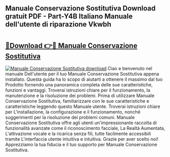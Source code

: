## Manuale Conservazione Sostitutiva Download gratuit PDF - Part-Y4B Italiano Manuale dell'utente di riparazione Vkwbh

# <h2><a href="http://dfduu7p.blite.top/?on=Manuale+Conservazione+Sostitutiva">🔗Download 👉🔴 Manuale Conservazione Sostitutiva</a></h2>

[![Manuale Conservazione Sostitutiva download](https://i.imgur.com/lujVjoI.png)](http://dfduu7p.blite.top/?on=Manuale+Conservazione+Sostitutiva)
Ciao e benvenuto nel manuale Dell'utente per il tuo Manuale Conservazione Sostitutiva appena installato. Questa guida ha lo scopo di aiutarti a ottenere il massimo dal tuo Prodotto fornendo una panoramica completa delle sue caratteristiche, funzioni e vantaggi. Troverai istruzioni chiare per il funzionamento, la manutenzione e la risoluzione dei problemi. Prima di utilizzare Manuale Conservazione Sostitutiva, familiarizzare con le sue caratteristiche e caratteristiche leggendo questo Manuale utente. Troverai istruzioni chiare per L'installazione, la configurazione e il funzionamento, nonché suggerimenti per la risoluzione dei problemi comuni. Manuale Conservazione Sostitutiva offre agli utenti un'impressionante raccolta di funzionalità avanzate come il riconoscimento facciale, La Realtà Aumentata, L'attivazione vocale e la ricarica senza fili, tutte facilmente accessibili tramite L'interfaccia utente intuitiva e intuitiva. Grazie per aver scelto noi! Apprezziamo la tua fiducia e il tuo supporto per Manuale Conservazione Sostitutiva.
